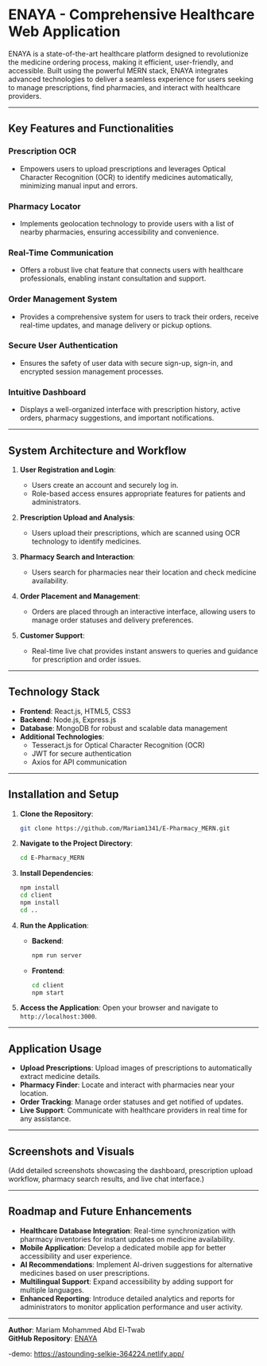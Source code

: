 # ENAYA - Comprehensive Healthcare Web Application

ENAYA is a state-of-the-art healthcare platform designed to revolutionize the medicine ordering process, making it efficient, user-friendly, and accessible. Built using the powerful MERN stack, ENAYA integrates advanced technologies to deliver a seamless experience for users seeking to manage prescriptions, find pharmacies, and interact with healthcare providers.

---

## Key Features and Functionalities

### **Prescription OCR**
- Empowers users to upload prescriptions and leverages Optical Character Recognition (OCR) to identify medicines automatically, minimizing manual input and errors.

### **Pharmacy Locator**
- Implements geolocation technology to provide users with a list of nearby pharmacies, ensuring accessibility and convenience.

### **Real-Time Communication**
- Offers a robust live chat feature that connects users with healthcare professionals, enabling instant consultation and support.

### **Order Management System**
- Provides a comprehensive system for users to track their orders, receive real-time updates, and manage delivery or pickup options.

### **Secure User Authentication**
- Ensures the safety of user data with secure sign-up, sign-in, and encrypted session management processes.

### **Intuitive Dashboard**
- Displays a well-organized interface with prescription history, active orders, pharmacy suggestions, and important notifications.

---

## System Architecture and Workflow

1. **User Registration and Login**:
   - Users create an account and securely log in.
   - Role-based access ensures appropriate features for patients and administrators.

2. **Prescription Upload and Analysis**:
   - Users upload their prescriptions, which are scanned using OCR technology to identify medicines.

3. **Pharmacy Search and Interaction**:
   - Users search for pharmacies near their location and check medicine availability.

4. **Order Placement and Management**:
   - Orders are placed through an interactive interface, allowing users to manage order statuses and delivery preferences.

5. **Customer Support**:
   - Real-time live chat provides instant answers to queries and guidance for prescription and order issues.

---

## Technology Stack

- **Frontend**: React.js, HTML5, CSS3
- **Backend**: Node.js, Express.js
- **Database**: MongoDB for robust and scalable data management
- **Additional Technologies**:
  - Tesseract.js for Optical Character Recognition (OCR)
  - JWT for secure authentication
  - Axios for API communication

---

## Installation and Setup

1. **Clone the Repository**:
   ```bash
   git clone https://github.com/Mariam1341/E-Pharmacy_MERN.git
   ```

2. **Navigate to the Project Directory**:
   ```bash
   cd E-Pharmacy_MERN
   ```

3. **Install Dependencies**:
   ```bash
   npm install
   cd client
   npm install
   cd ..
   ```

4. **Run the Application**:
   - **Backend**:
     ```bash
     npm run server
     ```
   - **Frontend**:
     ```bash
     cd client
     npm start
     ```

5. **Access the Application**:
   Open your browser and navigate to `http://localhost:3000`.

---

## Application Usage

- **Upload Prescriptions**: Upload images of prescriptions to automatically extract medicine details.
- **Pharmacy Finder**: Locate and interact with pharmacies near your location.
- **Order Tracking**: Manage order statuses and get notified of updates.
- **Live Support**: Communicate with healthcare providers in real time for any assistance.

---

## Screenshots and Visuals
(Add detailed screenshots showcasing the dashboard, prescription upload workflow, pharmacy search results, and live chat interface.)

---

## Roadmap and Future Enhancements

- **Healthcare Database Integration**: Real-time synchronization with pharmacy inventories for instant updates on medicine availability.
- **Mobile Application**: Develop a dedicated mobile app for better accessibility and user experience.
- **AI Recommendations**: Implement AI-driven suggestions for alternative medicines based on user prescriptions.
- **Multilingual Support**: Expand accessibility by adding support for multiple languages.
- **Enhanced Reporting**: Introduce detailed analytics and reports for administrators to monitor application performance and user activity.

---

**Author**: Mariam Mohammed Abd El-Twab  
**GitHub Repository**: [ENAYA](https://github.com/Mariam1341/E-Pharmacy_MERN)


-demo: https://astounding-selkie-364224.netlify.app/

